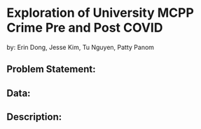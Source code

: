 # Exploration of University MCPP Crime Pre and Post COVID
by: Erin Dong, Jesse Kim, Tu Nguyen, Patty Panom

## Problem Statement:


## Data:


## Description:


